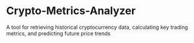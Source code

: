 # Crypto-Metrics-Analyzer
A tool for retrieving historical cryptocurrency data, calculating key trading metrics, and predicting future price trends
